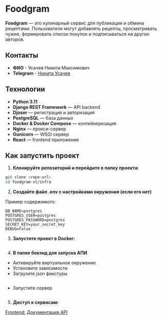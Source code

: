 # Foodgram

**Foodgram** — это кулинарный сервис для публикации и обмена рецептами. Пользователи могут добавлять рецепты, просматривать чужие, формировать список покупок и подписываться на других авторов.

## Контакты

- **ФИО** - Усачев Никита Максимович
- **Telegram** - [Никита Усачев](https://t.me/tokyo_simp)

## Технологии

- **Python 3.11**
- **Django REST Framework** — API backend
- **Djoser** — регистрация и авторизация
- **PostgreSQL** — база данных
- **Docker & Docker Compose** — контейнеризация
- **Nginx** — прокси-сервер
- **Gunicorn** — WSGI сервер
- **React** — frontend приложения

## Как запустить проект

1. **Клонируйте репозиторий и перейдите в папку проекта:**

```bash
git clone <repo-url>
cd foodgram-st/infra
```

2. **Создайте файл .env с настройками окружения (если его нет)**

Пример содержимого:

```
DB_NAME=postgres
POSTGRES_USER=postgres
POSTGRES_PASSWORD=postgres
SECRET_KEY=your_secret_key
DEBUG=False

```

3. **Запустите проект в Docker:**

```docker-compose up --build

```

4. **В папке бекэнд для запуска АПИ**

- Активируйте виртуальное окружение
- Установите зависимости
- Загрузите json фикстуры

```python manage.py import_ingredient

```

- Запустите сервер

```python manage.py runserver

```

5. **Доступ к сервисам:**

[Frontend:](http://localhost)
[Документация API](http://localhost/api/docs/)
